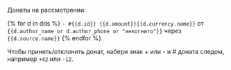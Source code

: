 Донаты на рассмотрении:

{% for d in dds %}
`- #{{d.id}} {{d.amount}}{{d.currency.name}}` от `{{d.author_name or d.author_phone or "инкогнито"}}` через `{{d.source.name}}`
{% endfor %}

Чтобы принять/отклонить донат, набери знак *+* или *-* и # доната следом, например `+42` или `-12`.
